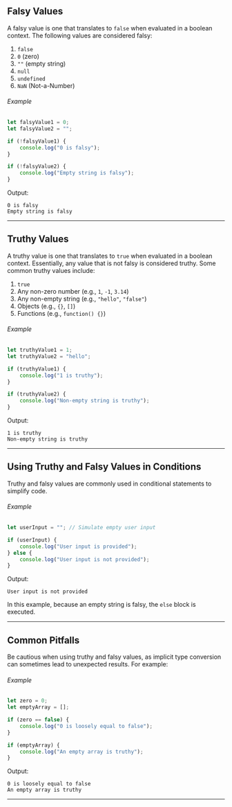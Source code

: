 
## Falsy Values
A falsy value is one that translates to `false` when evaluated in a boolean context. The following values are considered falsy:

1. `false`
2. `0` (zero)
3. `""` (empty string)
4. `null`
5. `undefined`
6. `NaN` (Not-a-Number)

###### Example
```javascript
let falsyValue1 = 0;
let falsyValue2 = "";

if (!falsyValue1) {
    console.log("0 is falsy");
}

if (!falsyValue2) {
    console.log("Empty string is falsy");
}
```
Output:
```
0 is falsy
Empty string is falsy
```

---
## Truthy Values

A truthy value is one that translates to `true` when evaluated in a boolean context. Essentially, any value that is not falsy is considered truthy. Some common truthy values include:

1. `true`
2. Any non-zero number (e.g., `1`, `-1`, `3.14`)
3. Any non-empty string (e.g., `"hello"`, `"false"`)
4. Objects (e.g., `{}`, `[]`)
5. Functions (e.g., `function() {}`)

###### Example
```javascript
let truthyValue1 = 1;
let truthyValue2 = "hello";

if (truthyValue1) {
    console.log("1 is truthy");
}

if (truthyValue2) {
    console.log("Non-empty string is truthy");
}
```
Output:
```
1 is truthy
Non-empty string is truthy
```

---
## Using Truthy and Falsy Values in Conditions
Truthy and falsy values are commonly used in conditional statements to simplify code.
###### Example
```javascript
let userInput = ""; // Simulate empty user input

if (userInput) {
    console.log("User input is provided");
} else {
    console.log("User input is not provided");
}
```
Output:
```
User input is not provided
```
In this example, because an empty string is falsy, the `else` block is executed.

---
## Common Pitfalls
Be cautious when using truthy and falsy values, as implicit type conversion can sometimes lead to unexpected results. For example:
###### Example
```javascript
let zero = 0;
let emptyArray = [];

if (zero == false) {
    console.log("0 is loosely equal to false");
}

if (emptyArray) {
    console.log("An empty array is truthy");
}
```
Output:
```
0 is loosely equal to false
An empty array is truthy
```

---
